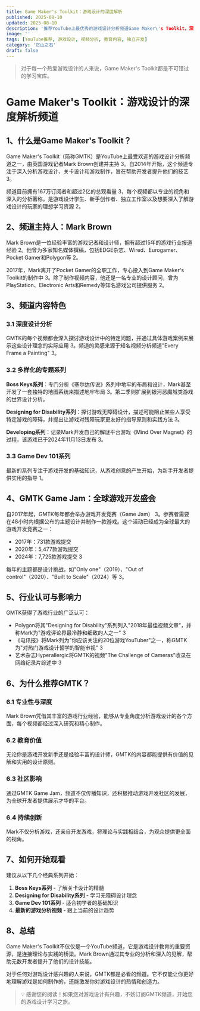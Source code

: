```yaml
---
title: Game Maker's Toolkit：游戏设计的深度解析
published: 2025-08-10
updated: 2025-08-10
description: '推荐YouTube上最优秀的游戏设计分析频道Game Maker\'s Toolkit，深入了解Mark Brown如何通过专业视角解析游戏设计的奥秘。'
image: ''
tags: [YouTube推荐, 游戏设计, 视频分析, 教育内容, 独立开发]
category: '它山之石'
draft: false
---
```


> 对于每一个热爱游戏设计的人来说，Game Maker's Toolkit都是不可错过的学习宝库。

# Game Maker's Toolkit：游戏设计的深度解析频道

## 1、什么是Game Maker's Toolkit？

Game Maker's Toolkit（简称GMTK）是YouTube上最受欢迎的游戏设计分析频道之一，由英国游戏记者Mark Brown创建并主持 <mcreference link="https://en.wikipedia.org/wiki/Game_Maker's_Toolkit" index="3">3</mcreference>。自2014年开始，这个频道专注于深入分析游戏设计、关卡设计和游戏制作，旨在帮助开发者提升他们的技艺 <mcreference link="https://en.wikipedia.org/wiki/Game_Maker's_Toolkit" index="3">3</mcreference>。

频道目前拥有167万订阅者和超过2亿的总观看量 <mcreference link="https://en.wikipedia.org/wiki/Game_Maker's_Toolkit" index="3">3</mcreference>，每个视频都以专业的视角和深入的分析著称，是游戏设计学生、新手创作者、独立工作室以及想要深入了解游戏设计的玩家的理想学习资源 <mcreference link="https://gamemakerstoolkit.com/" index="2">2</mcreference>。

## 2、频道主持人：Mark Brown

Mark Brown是一位经验丰富的游戏记者和设计师，拥有超过15年的游戏行业报道经验 <mcreference link="https://gamemakerstoolkit.com/" index="2">2</mcreference>。他曾为多家知名媒体撰稿，包括EDGE杂志、Wired、Eurogamer、Pocket Gamer和Polygon等 <mcreference link="https://gamemakerstoolkit.com/" index="2">2</mcreference>。

2017年，Mark离开了Pocket Gamer的全职工作，专心投入到Game Maker's Toolkit的制作中 <mcreference link="https://en.wikipedia.org/wiki/Game_Maker's_Toolkit" index="3">3</mcreference>。除了制作视频内容，他还是一名专业的设计顾问，曾为PlayStation、Electronic Arts和Remedy等知名游戏公司提供服务 <mcreference link="https://gamemakerstoolkit.com/" index="2">2</mcreference>。

## 3、频道内容特色

### 3.1 深度设计分析

GMTK的每个视频都会深入探讨游戏设计中的特定问题，并通过具体游戏案例来展示这些设计理念的实际应用 <mcreference link="https://en.wikipedia.org/wiki/Game_Maker's_Toolkit" index="3">3</mcreference>。频道的灵感来源于知名视频分析频道"Every Frame a Painting" <mcreference link="https://en.wikipedia.org/wiki/Game_Maker's_Toolkit" index="3">3</mcreference>。

### 3.2 多样化的专题系列

**Boss Keys系列**：专门分析《塞尔达传说》系列中地牢的布局和设计，Mark甚至开发了一套独特的地图系统来描述地牢布局 <mcreference link="https://en.wikipedia.org/wiki/Game_Maker's_Toolkit" index="3">3</mcreference>。第二季则扩展到银河恶魔城类游戏的世界设计分析。

**Designing for Disability系列**：探讨游戏无障碍设计，描述可能阻止某些人享受特定游戏的障碍，并提出让游戏对残障玩家更友好的指导原则和实践方法 <mcreference link="https://en.wikipedia.org/wiki/Game_Maker's_Toolkit" index="3">3</mcreference>。

**Developing系列**：记录Mark开发自己的解谜平台游戏《Mind Over Magnet》的过程，该游戏已于2024年11月13日发布 <mcreference link="https://en.wikipedia.org/wiki/Game_Maker's_Toolkit" index="3">3</mcreference>。

### 3.3 Game Dev 101系列

最新的系列专注于游戏开发的基础知识，从游戏创意的产生开始，为新手开发者提供实用的指导 <mcreference link="https://www.youtube.com/@GMTK" index="1">1</mcreference>。

## 4、GMTK Game Jam：全球游戏开发盛会

自2017年起，GMTK每年都会举办游戏开发竞赛（Game Jam） <mcreference link="https://en.wikipedia.org/wiki/Game_Maker's_Toolkit" index="3">3</mcreference>。参赛者需要在48小时内根据公布的主题设计并制作一款游戏。这个活动已经成为全球最大的游戏开发竞赛之一：

- 2017年：731款游戏提交
- 2020年：5,477款游戏提交
- 2024年：7,725款游戏提交 <mcreference link="https://en.wikipedia.org/wiki/Game_Maker's_Toolkit" index="3">3</mcreference>

每年的主题都是设计挑战，如"Only one"（2019）、"Out of control"（2020）、"Built to Scale"（2024）等 <mcreference link="https://en.wikipedia.org/wiki/Game_Maker's_Toolkit" index="3">3</mcreference>。

## 5、行业认可与影响力

GMTK获得了游戏行业的广泛认可：

- Polygon将其"Designing for Disability"系列列入"2018年最佳视频文章"，并称Mark为"游戏评论界最冷静和细致的人之一" <mcreference link="https://en.wikipedia.org/wiki/Game_Maker's_Toolkit" index="3">3</mcreference>
- 《电讯报》将Mark列为"你应该关注的20位游戏YouTuber"之一，称GMTK为"对热门游戏设计哲学的智能审视" <mcreference link="https://en.wikipedia.org/wiki/Game_Maker's_Toolkit" index="3">3</mcreference>
- 艺术杂志Hyperallergic将GMTK的视频"The Challenge of Cameras"收录在网络纪录片综述中 <mcreference link="https://en.wikipedia.org/wiki/Game_Maker's_Toolkit" index="3">3</mcreference>

## 6、为什么推荐GMTK？

### 6.1 专业性与深度

Mark Brown凭借其丰富的游戏行业经验，能够从专业角度分析游戏设计的各个方面，每个视频都经过深入研究和精心制作。

### 6.2 教育价值

无论你是游戏开发新手还是经验丰富的设计师，GMTK的内容都能提供有价值的见解和实用的设计原则。

### 6.3 社区影响

通过GMTK Game Jam，频道不仅传播知识，还积极推动游戏开发社区的发展，为全球开发者提供展示才华的平台。

### 6.4 持续创新

Mark不仅分析游戏，还亲自开发游戏，将理论与实践相结合，为观众提供更全面的视角。

## 7、如何开始观看

建议从以下几个经典系列开始：

1. **Boss Keys系列** - 了解关卡设计的精髓
2. **Designing for Disability系列** - 学习无障碍设计理念
3. **Game Dev 101系列** - 适合初学者的基础知识
4. **最新的游戏分析视频** - 跟上当前的设计趋势

## 8、总结

Game Maker's Toolkit不仅仅是一个YouTube频道，它是游戏设计教育的重要资源，是连接理论与实践的桥梁。Mark Brown通过其专业的分析和深入的见解，帮助无数开发者提升了他们的设计技能。

对于任何对游戏设计感兴趣的人来说，GMTK都是必看的频道。它不仅能让你更好地理解游戏是如何制作的，还能激发你对游戏设计的热情和创造力。

> 💡 感谢您的阅读！如果您对游戏设计有兴趣，不妨订阅GMTK频道，开始您的游戏设计学习之旅。